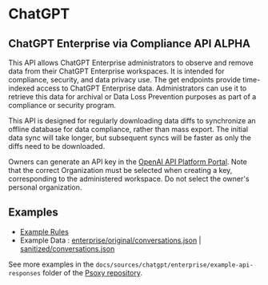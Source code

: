 # ChatGPT

## ChatGPT Enterprise via Compliance API **ALPHA** 

This API allows ChatGPT Enterprise administrators to observe and remove data from their ChatGPT Enterprise workspaces. It is intended for compliance, security, and data privacy use.  The get endpoints provide time-indexed access to ChatGPT Enterprise data.
Administrators can use it to retrieve this data for archival or Data Loss Prevention purposes as part of a compliance or security program.

This API is designed for regularly downloading data diffs to synchronize an offline database for data compliance, rather than mass export. The initial data sync will take longer, but subsequent syncs will be faster as only the diffs need to be downloaded.

Owners can generate an API key in the [OpenAI API Platform Portal](https://platform.openai.com/api-keys).
Note that the correct Organization must be selected when creating a key, corresponding to the  administered workspace.
Do not select the owner's personal organization.

## Examples

- [Example Rules](enterprise/chatgpt-compliance.yaml)
- Example Data : [enterprise/original/conversations.json](../chatgpt/enterprise/example-api-responses/original/conversations.json) |
  [sanitized/conversations.json](../chatgpt/enterprise/example-api-responses/sanitized/conversations.json)

See more examples in the `docs/sources/chatgpt/enterprise/example-api-responses` folder
of the [Psoxy repository](https://github.com/Worklytics/psoxy).
